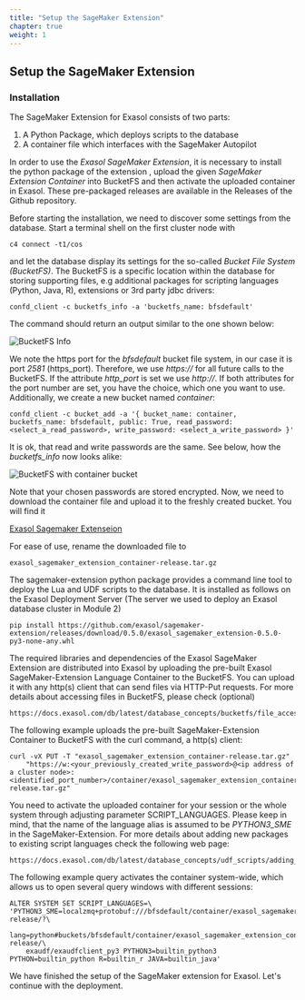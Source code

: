 ```yaml
---
title: "Setup the SageMaker Extension"
chapter: true
weight: 1
---
```


## Setup the SageMaker Extension

### Installation

The SageMaker Extension for Exasol consists of two parts:

<ol>
	<li> A Python Package, which deploys scripts to the database</li>
	<li> A container file which interfaces with the SageMaker Autopilot</li>
</ol>
	
In order to use the <i>Exasol SageMaker Extension</i>, it is necessary to install the python package of the extension , upload the given <i>SageMaker Extension Container</i> into BucketFS and then activate the uploaded container in Exasol. These pre-packaged releases are available in the Releases of the Github repository.

Before starting the installation, we need to discover some settings from the database. Start a terminal shell on the first cluster node with

	c4 connect -t1/cos
	
and let the database display its settings for the so-called <i>Bucket File System (BucketFS)</i>. The BucketFS is a specific location within the database
for storing supporting files, e.g additional packages for scripting languages (Python, Java, R), extensions or 3rd party jdbc drivers:

	confd_client -c bucketfs_info -a 'bucketfs_name: bfsdefault'
	
The command should return an output similar to the one shown below:
	
![BucketFS Info](/images/exasol/05_02_bucketfs_info.png)

We note the https port for the <i>bfsdefault</i> bucket file system, in our case it is port <i>2581</i> (https_port). Therefore, we use <i>https://</i>
for all future calls to the BucketFS. If the attribute <i>http_port</i> is set we use <i>http://</i>. If both attributes for the port number are set, you have the
choice, which one you want to use. Additionally, we create a new bucket named <i>container</i>:

	
	confd_client -c bucket_add -a '{ bucket_name: container, bucketfs_name: bfsdefault, public: True, read_password: <select_a_read_password>, write_password: <select_a_write_password> }'
		
It is ok, that read and write passwords are the same. See below, how the <i>bucketfs_info</i> now looks alike:

![BucketFS with container bucket](/images/exasol/05_03_bucketfs_info_with_bucket_container.png)


Note that your chosen passwords are stored encrypted. Now, we need to download the container file and upload it to the freshly created bucket. You will
find it 

[Exasol Sagemaker Extenseion](https://github.com/exasol/sagemaker-extension/releases/download/0.5.0/exasol_sagemaker_extension_container-release-CYEVORMGO3X5JZJZTXFLS23FZYKIKDG7MVNUSSJK6FUST5WRPZUQ.tar.gz)

For ease of use, rename the downloaded file to 

	exasol_sagemaker_extension_container-release.tar.gz

The sagemaker-extension python package provides a command line tool to deploy the Lua and UDF scripts to the database. It is installed as follows on
the Exasol Deployment Server (The server we used to deploy an Exasol database cluster in Module 2)

	pip install https://github.com/exasol/sagemaker-extension/releases/download/0.5.0/exasol_sagemaker_extension-0.5.0-py3-none-any.whl
	
The required libraries and dependencies of the Exasol SageMaker Extension are distributed into Exasol by uploading the pre-built Exasol SageMaker-Extension Language Container to the BucketFS. You can upload it with any http(s) client that can send files via HTTP-Put requests. For more details about accessing files in BucketFS, please check (optional)

	https://docs.exasol.com/db/latest/database_concepts/bucketfs/file_access.htm

	
The following example uploads the pre-built SageMaker-Extension Container to BucketFS with the curl command, a http(s) client:

	curl -vX PUT -T "exasol_sagemaker_extension_container-release.tar.gz" 
    	"https://w:<your_previously_created_write_password>@<ip address of a cluster node>:<identified_port_number>/container/exasol_sagemaker_extension_container-release.tar.gz"


You need to activate the uploaded container for your session or the whole system through adjusting parameter SCRIPT_LANGUAGES. Please keep in mind, that the name of the language alias is assumed to be <i>PYTHON3_SME</i> in the SageMaker-Extension. For more details about adding new packages to existing script languages check the following web page:

	https://docs.exasol.com/db/latest/database_concepts/udf_scripts/adding_new_packages_script_languages.htm

The following example query activates the container system-wide, which allows us to open several query windows with different sessions:

	ALTER SYSTEM SET SCRIPT_LANGUAGES=\
	'PYTHON3_SME=localzmq+protobuf:///bfsdefault/container/exasol_sagemaker_extension_container-release/?\
        lang=python#buckets/bfsdefault/container/exasol_sagemaker_extension_container-release/\
        exaudf/exaudfclient_py3 PYTHON3=builtin_python3 PYTHON=builtin_python R=builtin_r JAVA=builtin_java'
		
We have finished the setup of the SageMaker extension for Exasol. Let's continue with the deployment.
